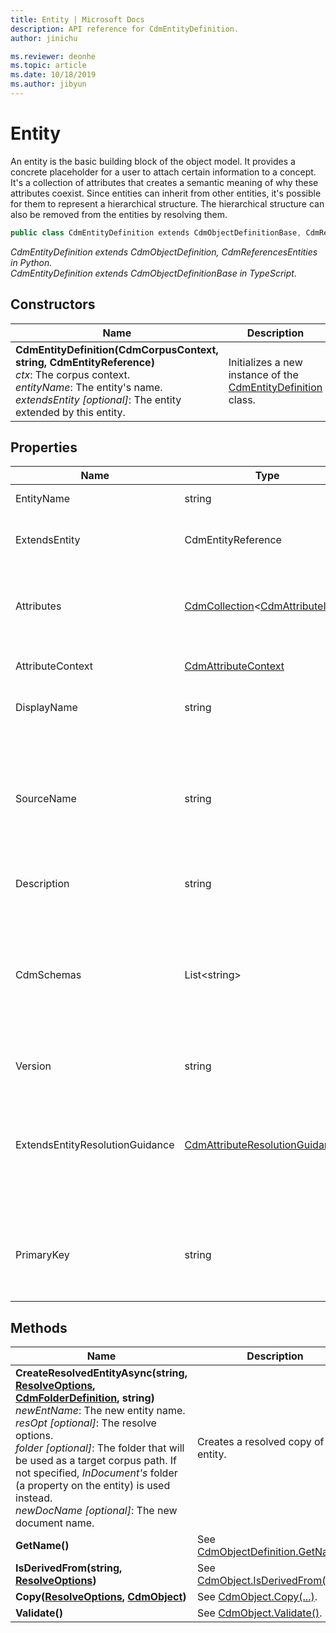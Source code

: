 ```yaml
---
title: Entity | Microsoft Docs
description: API reference for CdmEntityDefinition.
author: jinichu

ms.reviewer: deonhe 
ms.topic: article
ms.date: 10/18/2019
ms.author: jibyun
---
```


# Entity 

An entity is the basic building block of the object model. It provides a concrete placeholder for a user to attach certain information to a concept. It's a collection of attributes that creates a semantic meaning of why these attributes coexist. Since entities can inherit from other entities, it's possible for them to represent a hierarchical structure. The hierarchical structure can also be removed from the entities by resolving them.

```csharp
public class CdmEntityDefinition extends CdmObjectDefinitionBase, CdmReferencesEntities
```
*CdmEntityDefinition extends CdmObjectDefinition, CdmReferencesEntities in Python.*<br/>
*CdmEntityDefinition extends CdmObjectDefinitionBase in TypeScript.*

## Constructors
|Name|Description|
|---|---|
|**CdmEntityDefinition(CdmCorpusContext, string, CdmEntityReference)**<br/>*ctx*: The corpus context.<br/>*entityName*: The entity's name.<br/>*extendsEntity [optional]*: The entity extended by this entity.|Initializes a new instance of the [CdmEntityDefinition](entity.md) class.|

## Properties
|Name|Type|Description|
|---|---|---|
|EntityName|string|The entity's name.|
|ExtendsEntity|CdmEntityReference|The entity extended by this entity.|
|Attributes|[CdmCollection](collection.md)\<[CdmAttributeItem](attributeitem.md)>|The collection of attributes for this entity.|
|AttributeContext|[CdmAttributeContext](attributecontext.md)|The entity's attribute context.|
|DisplayName|string|The entity's display name.|
|SourceName|string|The entity's source name - the original entity name from another source system (for example, *Dynamics*).|
|Description|string|The entity's description.|
|CdmSchemas|List\<string>|The list of Common Data Model entities that the entity "contains" or implements (a set of contracts or interfaces).|
|Version|string|The entity's version.|
|ExtendsEntityResolutionGuidance|[CdmAttributeResolutionGuidance](attributeresolutionguidance.md)|The resolution guidance for the attributes taken from the entity extended by this entity.|
|PrimaryKey|string|The attribute that identifies itself as the primary key.|

## Methods
|Name|Description|Return Type|
|---|---|---|
|**CreateResolvedEntityAsync(string, [ResolveOptions](../utilities/resolveoptions.md), [CdmFolderDefinition](folder.md), string)**<br />*newEntName*: The new entity name.<br/>*resOpt [optional]*: The resolve options.<br/>*folder [optional]*: The folder that will be used as a target corpus path. If not specified, *InDocument's* folder (a property on the entity) is used instead.<br/>*newDocName [optional]*: The new document name.|Creates a resolved copy of the entity.|Task\<[CdmEntityDefinition](entity.md)>|
|**GetName()**|See [CdmObjectDefinition.GetName()](cdmobjectdefinition.md#methods).|string|
|**IsDerivedFrom(string, [ResolveOptions](../utilities/resolveoptions.md))**|See [CdmObject.IsDerivedFrom(...)](cdmobject.md#methods).|bool|
|**Copy([ResolveOptions](../utilities/resolveoptions.md), [CdmObject](cdmobject.md))**|See [CdmObject.Copy(...)](cdmobject.md#methods).|[CdmObject](cdmobject.md)|
|**Validate()**|See [CdmObject.Validate()](cdmobject.md#methods).|bool|

